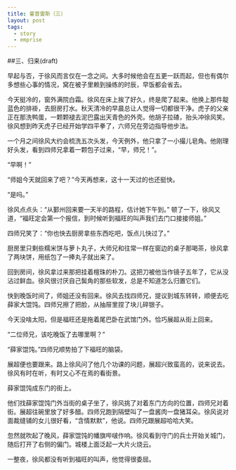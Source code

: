 ```yaml
---
title: 霍普雷斯（三）
layout: post
tags:
  - story
  - emprise
---
```



##三、归来(draft)

早起与否，于徐风而言仅在一念之间。大多时候他会在五更一跃而起，但也有偶尔多想些心事的情况，窝在被子里赖到操练的时辰，早饭都会省去。

今天挺冷的，窗外满院白霜。徐风在床上挨了好久，终是爬了起来。他换上那件靛蓝色的排褂，去厨房打水。秋天清冷的早晨总让人觉得一切都很干净。虎子的父亲正在那洗鸭蛋，一颗颗褪去泥巴露出天青色的外壳。他胡子拉碴，抬头冲徐风笑。徐风想到昨天虎子已经开始学四平拳了，六师兄在旁边指导他步法。

一个月之间徐风大约会梳洗五次头发，今天例外，他只拿了一小撮儿皂角。他刚理好头发，看到四师兄拿着一颗包子过来，“早，师兄！”。

“早啊！”

“师姐今天就回来了吧？”今天再想来，这十一天过的也还挺快。

“是吗。”

徐风点点头：“从鄞州回来要一天半的路程，估计她下午到。” 顿了一下，徐风又道，“福旺定会第一个报信，到时候听到福旺的叫声我们去门口接接师姐。”

四师兄笑了：“你也快去厨房拿些东西吃吧，饭点儿快过了。”

厨房里只剩些糯米饼与萝卜丸子，大师兄和往常一样在窗边的桌子那喝茶，徐风拿了两块饼，用纸包了一捧丸子就出来了。

回到房间，徐风拿过来那把挂着檀珠的朴刀。这把刀被他当作镜子五年了，它从没沾过鲜血。徐风很讨厌自己鬓角的那些软发，总是不知道怎么归置它们。

快到晚饭时间了，师姐还没有回来。徐风去找四师兄，提议到城东转转，顺便去吃薛家大馄饨。四师兄擦了把脸，从抽屉里捏了块儿碎银子。

今天没啥太阳，但是福旺还是拖着尾巴卧在武馆门外。恰巧展超从街上回来。

“二位师兄，该吃晚饭了去哪里啊？”

“薛家馄饨。”四师兄顺势拍了下福旺的脑袋。

展超便也要跟来。路上徐风问了他几个功课的问题，展超兴致蛮高的，说来说去。徐风有时在听，有时又心不在焉的看街景。

薛家馄饨成东门的街上。

他们找薛家馄饨门外当街的桌子坐了，徐风挑了对着东门方向的位置，四师兄对着街。展超往碗里放了好多醋。四师兄跑到隔壁叫了一盘酱肉一盘猪耳朵。徐风说对面裁缝铺的女儿很好看，“含情默默”，他说。四师兄跟展超哈哈大笑。

忽然就吹起了晚风，薛家馄饨的幡旗哔啵作响。徐风看到守门的兵士开始关城门，随后打开了右侧的偏门。城楼上面泛起一大片火烧云。

一整夜，徐风都没有听到福旺的叫声，他觉得很委屈。

